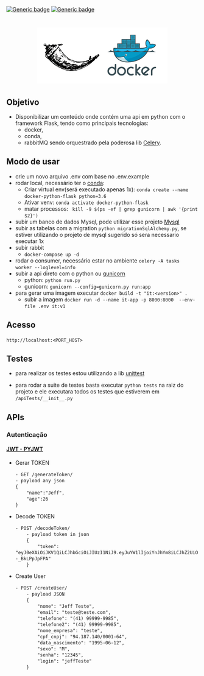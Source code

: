<div>

[![Generic badge](https://img.shields.io/badge/flask-2.0.2-<COLOR>.svg)](https://shields.io/)
[![Generic badge](https://img.shields.io/badge/python-3.06-<COLOR>.svg)](https://shields.io/)

</div>
<h1 align="center">
  <img alt="mysqlDocker" title="" src="./static/image.png"/>
</h1>
<h2>
    <b>Objetivo</b>
</h2> 
<div>

- Disponibilizar um conteúdo onde contém uma api em python com o framework Flask, tendo como principais tecnologias:
    - docker, 
    - conda, 
    - rabbitMQ sendo orquestrado pela poderosa lib <a href="https://docs.celeryproject.org/en/stable/">Celery</a>.
</div>
<h2>
    <b>Modo de usar</b>    
</h2> 
<div>

- crie um novo arquivo .env com base no .env.example
- rodar local, necessário ter o <a href="https://docs.conda.io/projects/conda/en/latest/user-guide/install/linux.html">conda</a>:
    - Criar virtual env(será executado apenas 1x): `conda create --name docker-python-flask python=3.6`
    - Ativar venv: `conda activate docker-python-flask`
    - matar processos: ` kill -9 $(ps -ef | grep gunicorn | awk '{print $2}')`
- subir um banco de dados Mysql, pode utilizar esse projeto <a href="https://github.com/jeffersonnunesfonseca/mysql"> Mysql </a>
- subir as tabelas com a migration `python migrationSqlAlchemy.py`, se estiver utilizando o projeto de mysql sugerido só sera necessario executar 1x
- subir rabbit
    -  `docker-compose up -d` 
- rodar o consumer, necessário estar no ambiente  `celery -A tasks  worker --loglevel=info`
- subir a api direto com o python ou <a href="https://gunicorn.org/#docs">gunicorn</a>
    -   python: `python run.py`
    -   gunicorn: `gunicorn --config=gunicorn.py run:app`
- para gerar uma imagem executar `docker build -t "it:<version>" .`
    -  subir a imagem `docker run -d --name it-app -p 8000:8000  --env-file .env it:v1`
</div>
<h2>
    <b>Acesso</b>    
</h2> 

`http://localhost:<PORT_HOST>`

<h2>
    Testes
</h2>

- para realizar os testes estou utilizando a lib <a href="https://docs.python.org/3/library/unittest.html">unittest</a>

- para rodar a suite de testes basta executar `python tests` na raiz do projeto e ele executara todos os testes que estiverem em `/apiTests/__init__.py` 

<h2>
    APIs
</h2>

### Autenticação

<div>

#### <a href="https://pyjwt.readthedocs.io/en/stable/"> JWT - PYJWT</a>
- Gerar TOKEN
    
    ```
    - GET /generateToken/
    - payload any json
    {
	    "name":"Jeff",
	    "age":26
    }

    ``` 
- Decode TOKEN
    ```
    - POST /decodeToken/
        - payload token in json
        {
            "token": "eyJ0eXAiOiJKV1QiLCJhbGciOiJIUzI1NiJ9.eyJuYW1lIjoiYnJhYm8iLCJhZ2UiOjI1fQ.DQu6nPdEmJhxrCAIFX8qzMajBzP40i--_BkLPpJpFPA"
        }

    ```
- Create User
    ```
    - POST /createUser/
        - payload JSON
        {
            "nome": "Jeff Teste",
            "email": "teste@teste.com",
            "telefone": "(41) 99999-9985",
            "telefone2": "(41) 99999-9985",
            "nome_empresa": "teste",
            "cpf_cnpj": "94.187.140/0001-64",
            "data_nascimento": "1995-06-12",
            "sexo": "M",
            "senha": "12345",
            "login": "jeffTeste"
        }

    ```


<div>
